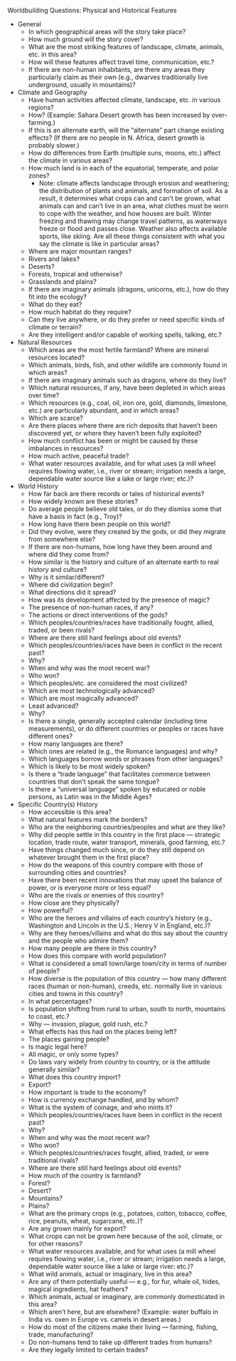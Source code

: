 Worldbuilding Questions: Physical and Historical Features
- General
	- In which geographical areas will the story take place? 
	- How much ground will the story cover? 
	- What are the most striking features of landscape, climate, animals, etc. in this area? 
	- How will these features affect travel time, communication, etc.?
	- If there are non-human inhabitants, are there any areas they particularly claim as their own (e.g., dwarves traditionally live underground, usually in mountains)?
- Climate and Geography
	- Have human activities affected climate, landscape, etc. in various regions? 
	- How? (Example: Sahara Desert growth has been increased by over-farming.) 
	- If this is an alternate earth, will the “alternate” part change existing effects? (If there are no people in N. Africa, desert growth is probably slower.)
	- How do differences from Earth (multiple suns, moons, etc.) affect the climate in various areas?
	- How much land is in each of the equatorial, temperate, and polar zones?
		- Note: climate affects landscape through erosion and weathering; the distribution of plants and animals, and formation of soil. As a result, it determines what crops can and can’t be grown, what animals can and can’t live in an area, what clothes must be worn to cope with the weather, and how houses are built. Winter freezing and thawing may change travel patterns, as waterways freeze or flood and passes close. Weather also affects available sports, like skiing. Are all these things consistent with what you say the climate is like in particular areas?
	- Where are major mountain ranges? 
	- Rivers and lakes? 
	- Deserts? 
	- Forests, tropical and otherwise? 
	- Grasslands and plains?
	- If there are imaginary animals (dragons, unicorns, etc.), how do they fit into the ecology? 
	- What do they eat? 
	- How much habitat do they require? 
	- Can they live anywhere, or do they prefer or need specific kinds of climate or terrain? 
	- Are they intelligent and/or capable of working spells, talking, etc.?
- Natural Resources
	- Which areas are the most fertile farmland? Where are mineral resources located?
	- Which animals, birds, fish, and other wildlife are commonly found in which areas? 
	- If there are imaginary animals such as dragons, where do they live?
	- Which natural resources, if any, have been depleted in which areas over time?
	- Which resources (e.g., coal, oil, iron ore, gold, diamonds, limestone, etc.) are particularly abundant, and in which areas? 
	- Which are scarce? 
	- Are there places where there are rich deposits that haven’t been discovered yet, or where they haven’t been fully exploited?
	- How much conflict has been or might be caused by these imbalances in resources? 
	- How much active, peaceful trade?
	- What water resources available, and for what uses (a mill wheel requires flowing water, i.e., river or stream; irrigation needs a large, dependable water source like a lake or large river; etc.)?
- World History
	- How far back are there records or tales of historical events? 
	- How widely known are these stories?
	- Do average people believe old tales, or do they dismiss some that have a basis in fact (e.g., Troy)?
	- How long have there been people on this world? 
	- Did they evolve, were they created by the gods, or did they migrate from somewhere else? 
	- If there are non-humans, how long have they been around and where did they come from?
	- How similar is the history and culture of an alternate earth to real history and culture? 
	- Why is it similar/different?
	- Where did civilization begin? 
	- What directions did it spread? 
	- How was its development affected by the presence of magic? 
	- The presence of non-human races, if any? 
	- The actions or direct interventions of the gods?
	- Which peoples/countries/races have traditionally fought, allied, traded, or been rivals? 
	- Where are there still hard feelings about old events?
	- Which peoples/countries/races have been in conflict in the recent past? 
	- Why? 
	- When and why was the most recent war? 
	- Who won?
	- Which peoples/etc. are considered the most civilized? 
	- Which are most technologically advanced? 
	- Which are most magically advanced? 
	- Least advanced? 
	- Why?
	- Is there a single, generally accepted calendar (including time measurements), or do different countries or peoples or races have different ones?
	- How many languages are there? 
	- Which ones are related (e.g., the Romance languages) and why? 
	- Which languages borrow words or phrases from other languages? 
	- Which is likely to be most widely spoken?
	- Is there a “trade language” that facilitates commerce between countries that don’t speak the same tongue? 
	- Is there a “universal language” spoken by educated or noble persons, as Latin was in the Middle Ages?
- Specific Country(s) History
	- How accessible is this area? 
	- What natural features mark the borders? 
	- Who are the neighboring countries/peoples and what are they like?
	- Why did people settle in this country in the first place — strategic location, trade route, water transport, minerals, good farming, etc.? 
	- Have things changed much since, or do they still depend on whatever brought them in the first place?
	- How do the weapons of this country compare with those of surrounding cities and countries? 
	- Have there been recent innovations that may upset the balance of power, or is everyone more or less equal?
	- Who are the rivals or enemies of this country? 
	- How close are they physically? 
	- How powerful?
	- Who are the heroes and villains of each country’s history (e.g., Washington and Lincoln in the U.S.; Henry V in England, etc.)? 
	- Why are they heroes/villains and what do this say about the country and the people who admire them?
	- How many people are there in this country? 
	- How does this compare with world population? 
	- What is considered a small town/large town/city in terms of number of people?
	- How diverse is the population of this country — how many different races (human or non-human), creeds, etc. normally live in various cities and towns in this country? 
	- In what percentages?
	- Is population shifting from rural to urban, south to north, mountains to coast, etc.? 
	- Why — invasion, plague, gold rush, etc.? 
	- What effects has this had on the places being left? 
	- The places gaining people?
	- Is magic legal here? 
	- All magic, or only some types? 
	- Do laws vary widely from country to country, or is the attitude generally similar?
	- What does this country import? 
	- Export? 
	- How important is trade to the economy? 
	- How is currency exchange handled, and by whom? 
	- What is the system of coinage, and who mints it?
	- Which peoples/countries/races have been in conflict in the recent past? 
	- Why? 
	- When and why was the most recent war? 
	- Who won?
	- Which peoples/countries/races fought, allied, traded, or were traditional rivals? 
	- Where are there still hard feelings about old events?
	- How much of the country is farmland? 
	- Forest? 
	- Desert? 
	- Mountains? 
	- Plains?
	- What are the primary crops (e.g., potatoes, cotton, tobacco, coffee, rice, peanuts, wheat, sugarcane, etc.)? 
	- Are any grown mainly for export? 
	- What crops can not be grown here because of the soil, climate, or for other reasons?
	- What water resources available, and for what uses (a mill wheel requires flowing water, i.e., river or stream; irrigation needs a large, dependable water source like a lake or large river: etc.)?
	- What wild animals, actual or imaginary, live in this area? 
	- Are any of them potentially useful — e.g., for fur, whale oil, hides, magical ingredients, hat feathers?
	- Which animals, actual or imaginary, are commonly domesticated in this area? 
	- Which aren’t here, but are elsewhere? (Example: water buffalo in India vs. oxen in Europe vs. camels in desert areas.)
	- How do most of the citizens make their living — farming, fishing, trade, manufacturing? 
	- Do non-humans tend to take up different trades from humans? 
	- Are they legally limited to certain trades?
